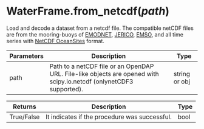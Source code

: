 # WaterFrame.from_netcdf(*path*)

Load and decode a dataset from a netcdf file. The compatible netCDF files are from the mooring-buoys of [EMODNET](http://www.emodnet-physics.eu/Map/), [JERICO](http://www.jerico-ri.eu/data-access/), [EMSO](http://emso.eu), and all time series with [NetCDF OceanSites](http://www.oceansites.org/data/) format.

Parameters | Description | Type
--- | --- | ---
path | Path to a netCDF file or an OpenDAP URL. File-like objects are opened with scipy.io.netcdf (onlynetCDF3 supported). | string or obj

Returns | Description | Type
--- | --- | ---
True/False | It indicates if the procedure was successful. | bool
